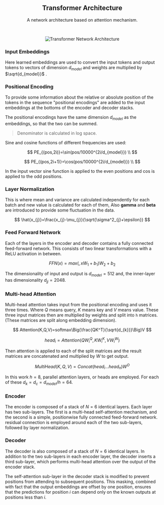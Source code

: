  <h2 align="center">Transformer Architecture</h2>
<p align="center">A network architecture based on attention mechanism.</p>
<br>

<p align="center">
  <img src="https://upload.wikimedia.org/wikipedia/commons/thumb/8/8f/The-Transformer-model-architecture.png/800px-The-Transformer-model-architecture.png" alt="Transformer Network Architecture">
</p>

### Input Embeddings
Here learned embeddings are used to convert the input tokens and output tokens to vectors of dimension $d_{model}$ and weights are multiplied by $\sqrt{d_{model}}$ .

### Positional Encoding
To provide some information about the relative or absolute position of the tokens in the sequence "positional encodings" are added to the input embeddings at the bottoms of the encoder and decoder stacks.

The positional encodings have the same dimension $d_{model}$ as the embeddings, so that the two can be summed.

> Denominator is calculated in log space.

Sine and cosine functions of different frequencies are used:

$$
PE_{(pos,2i)}=\sin(pos/10000^{2i/d_{model}}) \\
$$

$$
PE_{(pos,2i+1)}=\cos(pos/10000^{2i/d_{model}}) \\
$$

In the input vector sine function is applied to the even positions and cos is applied to the odd positions.

### Layer Normalization
This is where mean and variance are calculated independently for each batch and new value is calculated for each of them, Also **gamma** and **beta** are introduced to provide some fluctuation in the data. 

$$
\hat{x_{j}}=\frac{x_{j}-\mu_{j}}{\sqrt{\sigma^2_{j}+\epsilon}}
$$

### Feed Forward Network
Each of the layers in the encoder and decoder contains a fully connected feed-forward network. This consists of two linear transformations with a ReLU activation in between.

$$
FFN(x)=max(,xW_{1}+b_{1})W_{2}+b_{2}
$$

The dimensionality of input and output is $d_{model}=512$ and, the inner-layer has dimensionality $d_{jj}=2048$.

### Multi-head Attention
Multi-head attention takes input from the positional encoding and uses it three times. Where $Q$ means query, $K$ means key and $V$ means value. These three input matrices then are multiplied by weights and split into `h` matrices. (These matrices are split along embedding dimension).

$$
Attention(K,Q,V)=softmax\Big(\frac{QK^T}{\sqrt{d_{k}}}\Big)V
$$

$$
head_{i}=Attention(QW_{i}^Q,KW_{i}^K,VW_{i}^W)
$$

Then attention is applied to each of the split matrices and the result matrices are concatenated and multiplied by $W$ to get output.

$$
MultiHead(K,Q,V)=Concat(head_{i}...head_{n})W^{O}
$$

In this work $h=8$, parallel attention layers, or heads are employed. For each of these $d_{k}=d_{c}=d_{model}/h=64$.

### Encoder
The encoder is composed of a stack of $N = 6$ identical layers. Each layer has two sub-layers. The first is a multi-head self-attention mechanism, and the second is a simple, positionwise fully connected feed-forward network. residual connection is employed around each of the two sub-layers, followed by layer normalization.


### Decoder
The decoder is also composed of a stack of $N = 6$ identical layers. In addition to the two sub-layers in each encoder layer, the decoder inserts a third sub-layer, which performs multi-head attention over the output of the encoder stack.

The self-attention sub-layer in the decoder stack is modified to prevent positions from attending to subsequent positions. This masking, combined with fact that the output embeddings are offset by one position, ensures that the predictions for position $i$ can depend only on the known outputs at positions less than $i$.


